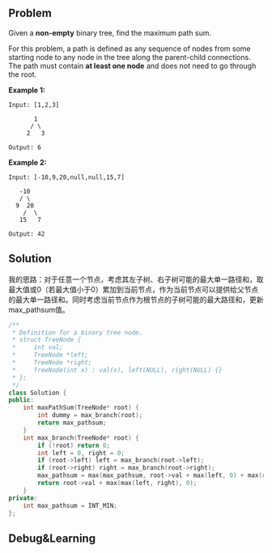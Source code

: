## Problem

Given a **non-empty** binary tree, find the maximum path sum.

For this problem, a path is defined as any sequence of nodes from some starting node to any node in the tree along the parent-child connections. The path must contain **at least one node** and does not need to go through the root.

**Example 1:**

```
Input: [1,2,3]

       1
      / \
     2   3

Output: 6
```

**Example 2:**

```
Input: [-10,9,20,null,null,15,7]

   -10
   / \
  9  20
    /  \
   15   7

Output: 42
```



## Solution

我的思路：对于任意一个节点，考虑其左子树、右子树可能的最大单一路径和，取最大值或0（若最大值小于0）累加到当前节点，作为当前节点可以提供给父节点的最大单一路径和。同时考虑当前节点作为根节点的子树可能的最大路径和，更新max_pathsum值。

```c++
/**
 * Definition for a binary tree node.
 * struct TreeNode {
 *     int val;
 *     TreeNode *left;
 *     TreeNode *right;
 *     TreeNode(int x) : val(x), left(NULL), right(NULL) {}
 * };
 */
class Solution {
public:
    int maxPathSum(TreeNode* root) {
        int dummy = max_branch(root);
        return max_pathsum;
    }
    int max_branch(TreeNode* root) {
        if (!root) return 0;
        int left = 0, right = 0;
        if (root->left) left = max_branch(root->left);
        if (root->right) right = max_branch(root->right);
        max_pathsum = max(max_pathsum, root->val + max(left, 0) + max(right, 0));
        return root->val + max(max(left, right), 0);
    }
private:
    int max_pathsum = INT_MIN;
};
```



## Debug&Learning



